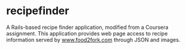 # recipefinder
A Rails-based recipe finder application, modified from a Coursera assignment.
This application provides web page access to recipe information served by www.food2fork.com through JSON and images.
